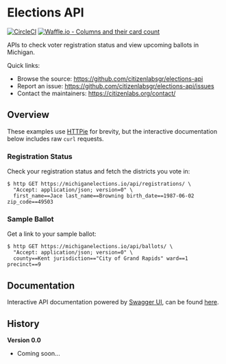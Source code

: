 # Elections API

[![CircleCI](https://circleci.com/gh/citizenlabsgr/elections-api.svg?style=svg)](https://circleci.com/gh/citizenlabsgr/elections-api)
[![Waffle.io - Columns and their card count](https://badge.waffle.io/citizenlabsgr/elections-api.svg?columns=Backlog,Started,Review)](https://waffle.io/citizenlabsgr/elections-api)

APIs to check voter registration status and view upcoming ballots in Michigan.

Quick links:
- Browse the source: https://github.com/citizenlabsgr/elections-api
- Report an issue: https://github.com/citizenlabsgr/elections-api/issues
- Contact the maintainers: https://citizenlabs.org/contact/

## Overview

These examples use [HTTPie](https://httpie.org/) for brevity, but the interactive documentation below includes raw `curl` requests.

### Registration Status

Check your registration status and fetch the districts you vote in:

```
$ http GET https://michiganelections.io/api/registrations/ \
  "Accept: application/json; version=0" \
  first_name==Jace last_name==Browning birth_date==1987-06-02 zip_code==49503
```

### Sample Ballot

Get a link to your sample ballot:

```
$ http GET https://michiganelections.io/api/ballots/ \
  "Accept: application/json; version=0" \
  county==Kent jurisdiction=="City of Grand Rapids" ward==1 precinct==9
```

## Documentation

Interactive API documentation powered by [Swagger UI](https://swagger.io/tools/swagger-ui/), can be found [here](https://michiganelections.io/docs).

## History

**Version 0.0**

- Coming soon...
